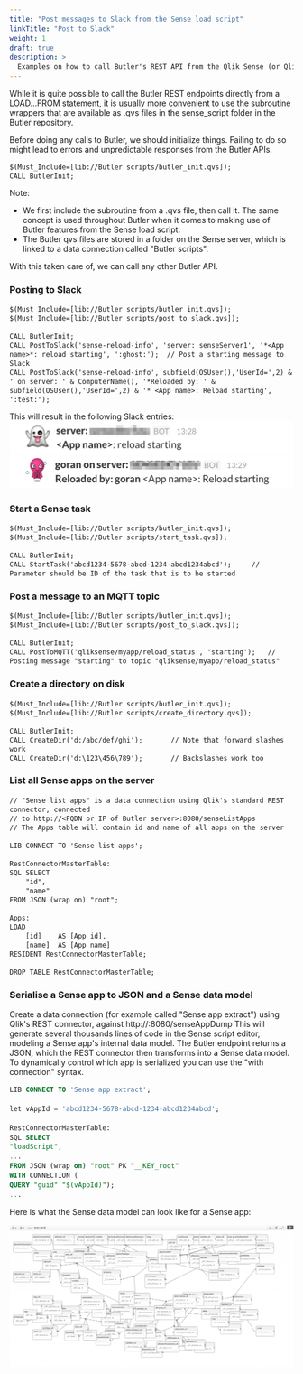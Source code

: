 ```yaml
---
title: "Post messages to Slack from the Sense load script"
linkTitle: "Post to Slack"
weight: 1
draft: true
description: >
  Examples on how to call Butler's REST API from the Qlik Sense (or QlikView) load script.
---
```


While it is quite possible to call the Butler REST endpoints directly from a LOAD...FROM statement, it is usually more convenient to use the subroutine wrappers that are available as .qvs files in the sense_script folder in the Butler repository.

Before doing any calls to Butler, we should initialize things. Failing to do so might lead to errors and unpredictable responses from the Butler APIs.

    $(Must_Include=[lib://Butler scripts/butler_init.qvs]);
    CALL ButlerInit;

Note:

- We first include the subroutine from a .qvs file, then call it. The same concept is used throughout Butler when it comes to making use of Butler features from the Sense load script.
- The Butler qvs files are stored in a folder on the Sense server, which is linked to a data connection called "Butler scripts".

With this taken care of, we can call any other Butler API.

### Posting to Slack

    $(Must_Include=[lib://Butler scripts/butler_init.qvs]);
    $(Must_Include=[lib://Butler scripts/post_to_slack.qvs]);

    CALL ButlerInit;
    CALL PostToSlack('sense-reload-info', 'server: senseServer1', '*<App name>*: reload starting', ':ghost:');	// Post a starting message to Slack
    CALL PostToSlack('sense-reload-info', subfield(OSUser(),'UserId=',2) & ' on server: ' & ComputerName(), '*Reloaded by: ' & subfield(OSUser(),'UserId=',2) & '* <App name>: Reload starting', ':test:');

This will result in the following Slack entries:  
![Posting to Slack](post_to_slack_1.png "Posting to Slack")  
![Posting to Slack](post_to_slack_2.png "Posting to Slack")

### Start a Sense task

    $(Must_Include=[lib://Butler scripts/butler_init.qvs]);
    $(Must_Include=[lib://Butler scripts/start_task.qvs]);

    CALL ButlerInit;
    CALL StartTask('abcd1234-5678-abcd-1234-abcd1234abcd');     // Parameter should be ID of the task that is to be started

### Post a message to an MQTT topic

    $(Must_Include=[lib://Butler scripts/butler_init.qvs]);
    $(Must_Include=[lib://Butler scripts/post_to_slack.qvs]);

    CALL ButlerInit;
    CALL PostToMQTT('qliksense/myapp/reload_status', 'starting');   // Posting message "starting" to topic "qliksense/myapp/reload_status"

### Create a directory on disk

    $(Must_Include=[lib://Butler scripts/butler_init.qvs]);
    $(Must_Include=[lib://Butler scripts/create_directory.qvs]);

    CALL ButlerInit;
    CALL CreateDir('d:/abc/def/ghi');       // Note that forward slashes work
    CALL CreateDir('d:\123\456\789');       // Backslashes work too

### List all Sense apps on the server

    // "Sense list apps" is a data connection using Qlik's standard REST connector, connected
    // to http://<FQDN or IP of Butler server>:8080/senseListApps
    // The Apps table will contain id and name of all apps on the server

    LIB CONNECT TO 'Sense list apps';

    RestConnectorMasterTable:
    SQL SELECT
        "id",
        "name"
    FROM JSON (wrap on) "root";

    Apps:
    LOAD
        [id] 	AS [App id],
        [name] 	AS [App name]
    RESIDENT RestConnectorMasterTable;

    DROP TABLE RestConnectorMasterTable;

### Serialise a Sense app to JSON and a Sense data model

Create a data connection (for example called "Sense app extract") using Qlik's REST connector, against http://<FQDN or IP of Butler server>:8080/senseAppDump
This will generate several thousands lines of code in the Sense script editor, modeling a Sense app's internal data model.
The Butler endpoint returns a JSON, which the REST connector then transforms into a Sense data model.
To dynamically control which app is serialized you can use the "with connection" syntax.

```sql
LIB CONNECT TO 'Sense app extract';

let vAppId = 'abcd1234-5678-abcd-1234-abcd1234abcd';

RestConnectorMasterTable:
SQL SELECT
"loadScript",
...
FROM JSON (wrap on) "root" PK "__KEY_root"
WITH CONNECTION (
QUERY "guid" "$(vAppId)");
...
```

Here is what the Sense data model can look like for a Sense app:

![Qlik Sense app data model](data_model_of_a_qlik_sense_app.png "Qlik Sense app data model")
